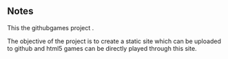 ## Notes
This the githubgames project .

The objective of the project is to create a static site which can be uploaded to github and html5 games can be directly played through this site.
